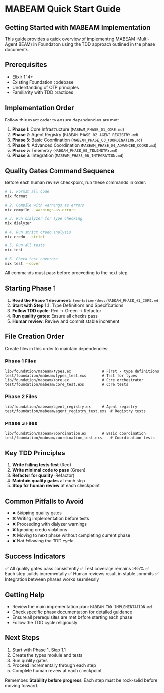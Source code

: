 # MABEAM Quick Start Guide

## Getting Started with MABEAM Implementation

This guide provides a quick overview of implementing MABEAM (Multi-Agent BEAM) in Foundation using the TDD approach outlined in the phase documents.

## Prerequisites

- Elixir 1.14+
- Existing Foundation codebase
- Understanding of OTP principles
- Familiarity with TDD practices

## Implementation Order

Follow this exact order to ensure dependencies are met:

1. **Phase 1**: Core Infrastructure (`MABEAM_PHASE_01_CORE.md`)
2. **Phase 2**: Agent Registry (`MABEAM_PHASE_02_AGENT_REGISTRY.md`)
3. **Phase 3**: Basic Coordination (`MABEAM_PHASE_03_COORDINATION.md`)
4. **Phase 4**: Advanced Coordination (`MABEAM_PHASE_04_ADVANCED_COORD.md`)
5. **Phase 5**: Telemetry (`MABEAM_PHASE_05_TELEMETRY.md`)
6. **Phase 6**: Integration (`MABEAM_PHASE_06_INTEGRATION.md`)

## Quality Gates Command Sequence

Before each human review checkpoint, run these commands in order:

```bash
# 1. Format all code
mix format

# 2. Compile with warnings as errors
mix compile --warnings-as-errors

# 3. Run dialyzer for type checking
mix dialyzer

# 4. Run strict credo analysis
mix credo --strict

# 5. Run all tests
mix test

# 6. Check test coverage
mix test --cover
```

All commands must pass before proceeding to the next step.

## Starting Phase 1

1. **Read the Phase 1 document**: `foundation/docs/MABEAM_PHASE_01_CORE.md`
2. **Start with Step 1.1**: Type Definitions and Specifications
3. **Follow TDD cycle**: Red → Green → Refactor
4. **Run quality gates**: Ensure all checks pass
5. **Human review**: Review and commit stable increment

## File Creation Order

Create files in this order to maintain dependencies:

### Phase 1 Files
```
lib/foundation/mabeam/types.ex              # First - type definitions
test/foundation/mabeam/types_test.exs       # Test for types
lib/foundation/mabeam/core.ex               # Core orchestrator
test/foundation/mabeam/core_test.exs        # Core tests
```

### Phase 2 Files
```
lib/foundation/mabeam/agent_registry.ex     # Agent registry
test/foundation/mabeam/agent_registry_test.exs  # Registry tests
```

### Phase 3 Files
```
lib/foundation/mabeam/coordination.ex       # Basic coordination
test/foundation/mabeam/coordination_test.exs    # Coordination tests
```

## Key TDD Principles

1. **Write failing tests first** (Red)
2. **Write minimal code to pass** (Green)
3. **Refactor for quality** (Refactor)
4. **Maintain quality gates** at each step
5. **Stop for human review** at each checkpoint

## Common Pitfalls to Avoid

- ❌ Skipping quality gates
- ❌ Writing implementation before tests
- ❌ Proceeding with dialyzer warnings
- ❌ Ignoring credo violations
- ❌ Moving to next phase without completing current phase
- ❌ Not following the TDD cycle

## Success Indicators

✅ All quality gates pass consistently
✅ Test coverage remains >95%
✅ Each step builds incrementally
✅ Human reviews result in stable commits
✅ Integration between phases works seamlessly

## Getting Help

- Review the main implementation plan: `MABEAM_TDD_IMPLEMENTATION.md`
- Check specific phase documentation for detailed guidance
- Ensure all prerequisites are met before starting each phase
- Follow the TDD cycle religiously

## Next Steps

1. Start with Phase 1, Step 1.1
2. Create the types module and tests
3. Run quality gates
4. Proceed incrementally through each step
5. Complete human review at each checkpoint

Remember: **Stability before progress**. Each step must be rock-solid before moving forward. 